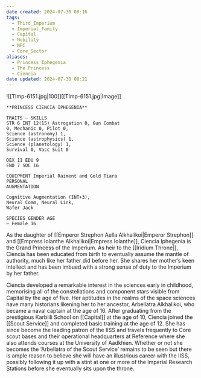 ```yaml
---
date created: 2024-07-30 08:16
tags:
  - Third_Imperium
  - Imperial_Family
  - Capital
  - Nobility
  - NPC
  - Core_Sector
aliases:
  - Princess Iphegenia
  - The Princess
  - Ciencia
date updated: 2024-07-30 08:21
---
```

![[TImp-6151.jpg|100]][[TImp-6151.jpg|Image]]

```
**PRINCESS CIENCIA IPHEGENIA**

TRAITS — SKILLS
STR 6 INT 12(15) Astrogation 0, Gun Combat
0, Mechanic 0, Pilot 0,
Science (astronomy) 1,
Science (astrophysics) 1,
Science (planetology) 1,
Survival 0, Vacc Suit 0

DEX 11 EDU 9
END 7 SOC 16

EQUIPMENT Imperial Raiment and Gold Tiara
PERSONAL
AUGMENTATION

Cognitive Augmentation (INT+3),
Neural Comm, Neural Link,
Wafer Jack

SPECIES GENDER AGE
— Female 16
```

As the daughter of [[Emperor Strephon Aella Alkhalikoi|Emperor Strephon]] and [[Empress Iolanthe Alkhalikoi|Empress Iolanthe]], Ciencia Iphegenia is the Grand Princess of the Imperium. As heir to the [[Iridium Throne]], Ciencia has been educated from birth to eventually assume the mantle of authority, much like her father did before her. She shares her mother’s keen intellect and has been imbued with a strong sense of duty to the Imperium by her father.

Ciencia developed a remarkable interest in the sciences early in childhood, memorising all of the constellations and component stars visible from Capital by the age of five. Her aptitudes in the realms of the space sciences have many historians likening her to her ancestor, Arbellatra Alkhalikoi, who became a naval captain at the age of 16. After graduating from the prestigious Karbiili School on [[Capital]] at the age of 10, Ciencia joined the [[Scout Service]] and completed basic training at the age of 12. She has since become the leading patron of the IISS and travels frequently to Core scout bases and their operational headquarters at Reference where she also attends courses at the University of Aadkhien. Whether or not she becomes the ‘Arbellatra of the Scout Service’ remains to be seen but there is ample reason to believe she will have an illustrious career with the IISS, possibly following it up with a stint at one or more of the Imperial Research Stations before she eventually sits upon the throne.

